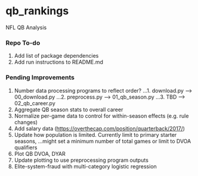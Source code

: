 # qb_rankings
NFL QB Analysis

### Repo To-do
1. Add list of package dependencies
2. Add run instructions to README.md

### Pending Improvements
1. Number data processing programs to reflect order?
...1. download.py --> 00_download.py
...2. preprocess.py --> 01_qb_season.py
...3. TBD --> 02_qb_career.py
2. Aggregate QB season stats to overall career
3. Normalize per-game data to control for within-season effects (e.g. rule changes)
4. Add salary data (https://overthecap.com/position/quarterback/2017/)
5. Update how population is limited. Currently limit to primary starter seasons,
...might set a minimum number of total games or limit to DVOA qualifiers
6. Plot QB DVOA, DYAR 
7. Update plotting to use preprocessing program outputs
8. Elite-system-fraud with multi-category logistic regression
